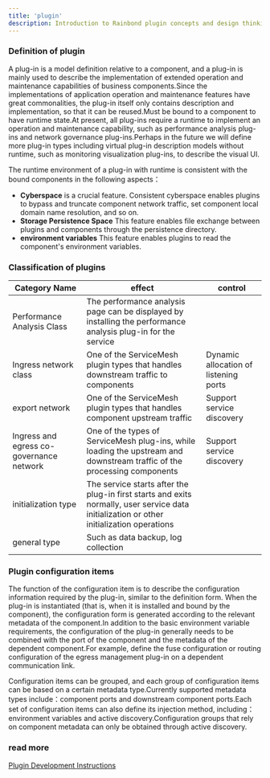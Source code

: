 ```yaml
---
title: 'plugin'
description: Introduction to Rainbond plugin concepts and design thinking
---
```


### Definition of plugin

A plug-in is a model definition relative to a component, and a plug-in is mainly used to describe the implementation of extended operation and maintenance capabilities of business components.Since the implementations of application operation and maintenance features have great commonalities, the plug-in itself only contains description and implementation, so that it can be reused.Must be bound to a component to have runtime state.At present, all plug-ins require a runtime to implement an operation and maintenance capability, such as performance analysis plug-ins and network governance plug-ins.Perhaps in the future we will define more plug-in types including virtual plug-in description models without runtime, such as monitoring visualization plug-ins, to describe the visual UI.

The runtime environment of a plug-in with runtime is consistent with the bound components in the following aspects：

- <b>Cyberspace</b> is a crucial feature. Consistent cyberspace enables plugins to bypass and truncate component network traffic, set component local domain name resolution, and so on.
- <b>Storage Persistence Space</b> This feature enables file exchange between plugins and components through the persistence directory.
- <b>environment variables</b> This feature enables plugins to read the component's environment variables.

### Classification of plugins

| Category Name                            | effect                                                                                                                                    | control                               |
| ---------------------------------------- | ----------------------------------------------------------------------------------------------------------------------------------------- | ------------------------------------- |
| Performance Analysis Class               | The performance analysis page can be displayed by installing the performance analysis plug-in for the service                             |                                       |
| Ingress network class                    | One of the ServiceMesh plugin types that handles downstream traffic to components                                                         | Dynamic allocation of listening ports |
| export network                           | One of the ServiceMesh plugin types that handles component upstream traffic                                                               | Support service discovery             |
| Ingress and egress co-governance network | One of the types of ServiceMesh plug-ins, while loading the upstream and downstream traffic of the processing components                  | Support service discovery             |
| initialization type                      | The service starts after the plug-in first starts and exits normally, user service data initialization or other initialization operations |                                       |
| general type                             | Such as data backup, log collection                                                                                                       |                                       |

### Plugin configuration items

The function of the configuration item is to describe the configuration information required by the plug-in, similar to the definition form. When the plug-in is instantiated (that is, when it is installed and bound by the component), the configuration form is generated according to the relevant metadata of the component.In addition to the basic environment variable requirements, the configuration of the plug-in generally needs to be combined with the port of the component and the metadata of the dependent component.For example, define the fuse configuration or routing configuration of the egress management plug-in on a dependent communication link.

Configuration items can be grouped, and each group of configuration items can be based on a certain metadata type.Currently supported metadata types include：component ports and downstream component ports.Each set of configuration items can also define its injection method, including：environment variables and active discovery.Configuration groups that rely on component metadata can only be obtained through active discovery.

### read more

[Plugin Development Instructions](/docs/use-manual/team-manage/plugin-manage/plugin-design-develop/)

